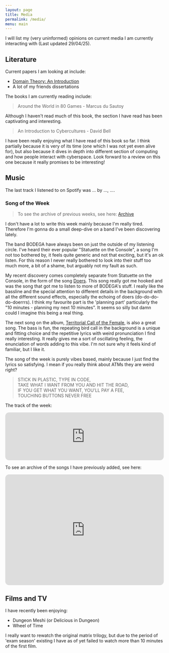 ```yaml
---
layout: page
title: Media
permalink: /media/
menu: main
---
```


I will list my (very uninformed) opinions on current media I am currently interacting with (Last updated 29/04/25).

## Literature

Current papers I am looking at include:

- [Domain Theory: An Introduction](https://arxiv.org/abs/1605.05858)
- A lot of my friends dissertations

The books I am currently reading include:

> Around the World in 80 Games - Marcus du Sautoy

Although I haven't read much of this book, the section I have read has been captivating and interesting.

> An Introduction to Cybercultures - David Bell

I have been really enjoying what I have read of this book so far. I think partially because it is very of its time (one which I was not yet even alive for), but also because it dives in depth into different section of computing and how people interact with cyberspace. Look forward to a review on this one because it really promises to be interesting!

## Music

<p>
    The last track I listened to on Spotify was
    <span data-nowplaying="TrackLink">...</span>
    by <span data-nowplaying="ArtistsLink">...</span>,
    <span data-nowplaying="TimeSince">...</span>.
</p>
<script src="https://now-playing.akpain.net/script/njuav1quxpqzgp8tyhkfba5on"></script>

### Song of the Week

> To see the archive of previous weeks, see here: [Archive](/media/song-archive)

I don't have a lot to write this week mainly because I'm really tired. Therefore I'm gonna do a small deep-dive on a band I've been discovering lately.

The band BODEGA have always been on just the outside of my listening circle. I've heard their ever popular "Statuette on the Console", a song I'm not too bothered by, it feels quite generic and not that exciting, but it's an ok listen. For this reason I never really bothered to look into their stuff too much more, a bit of a shame, but arguably not my fault as such.

My recent discovery comes completely separate from Statuette on the Console, in the form of the song [Doers](https://open.spotify.com/track/2L0FeqfIAs0Cc6x2sLfsCh?si=7e61331a37584898). This song really got me hooked and was the song that got me to listen to more of BODEGA's stuff. I really like the bassline and the special attention to different details in the background with all the different sound effects, especially the echoing of doers (do-do-do-do-doerrrs). I think my favourite part is the 'planning part' particularly the "10 minutes - planning my next 10 minutes". It seems so silly but damn could I imagine this being a real thing.

The next song on the album, [Territorial Call of the Female](https://open.spotify.com/track/72KVDc2IbRHukPqJ9CzKTX?si=0ac07d36fec0463b), is also a great song. The bass is fun, the repeating bird call in the background is a unique and fitting choice and the repetitive lyrics with weird pronunciation I find really interesting. It really gives me a sort of oscillating feeling, the enunciation of words adding to this vibe. I'm not sure why it feels kind of familiar, but I like it.

The song of the week is purely vibes based, mainly because I just find the lyrics so satisfying. I mean if you really think about ATMs they are weird right?

> STICK IN PLASTIC, TYPE IN CODE,   
  TAKE WHAT I WANT FROM YOU AND HIT THE ROAD,   
  IF YOU GET WHAT YOU WANT, YOU'LL PAY A FEE,   
  TOUCHING BUTTONS NEVER FREE

The track of the week:

<iframe style="border-radius:12px" src="https://open.spotify.com/embed/track/4jkJUXrUF5t0jDFDOjOybf?utm_source=generator" width="100%" height="152" frameBorder="0" allowfullscreen="" allow="autoplay; clipboard-write; encrypted-media; fullscreen; picture-in-picture" loading="lazy"></iframe>

To see an archive of the songs I have previously added, see here:

<iframe style="border-radius:12px" src="https://open.spotify.com/embed/playlist/3fbq2MJ5qVj6IfPwzSaj2F?utm_source=generator&theme=0" width="100%" height="352" frameBorder="0" allowfullscreen="" allow="autoplay; clipboard-write; encrypted-media; fullscreen; picture-in-picture" loading="lazy"></iframe>

## Films and TV

I have recently been enjoying:
- Dungeon Meshi (or Delicious in Dungeon)
- Wheel of Time

I really want to rewatch the original matrix trilogy, but due to the period of 'exam season' existing I have as of yet failed to watch more than 10 minutes of the first film.
